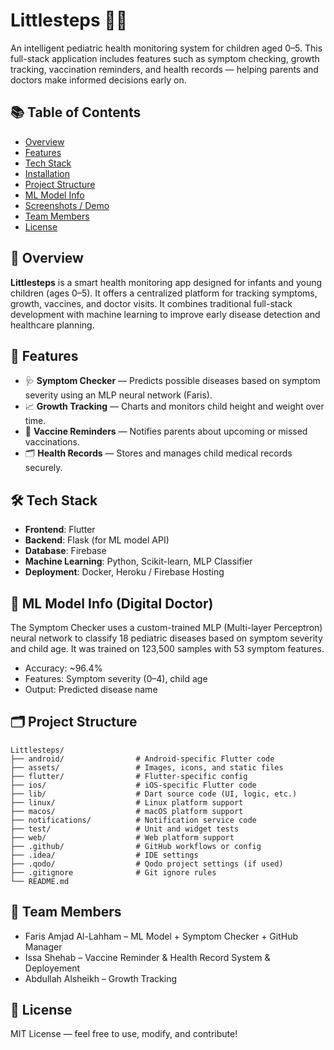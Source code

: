 # Littlesteps 👶💡
An intelligent pediatric health monitoring system for children aged 0–5. This full-stack application includes features such as symptom checking, growth tracking, vaccination reminders, and health records — helping parents and doctors make informed decisions early on.

## 📚 Table of Contents
- [Overview](#overview)
- [Features](#features)
- [Tech Stack](#tech-stack)
- [Installation](#installation)
- [Project Structure](#project-structure)
- [ML Model Info](#ml-model-info)
- [Screenshots / Demo](#screenshots--demo)
- [Team Members](#team-members)
- [License](#license)

## 🧠 Overview

**Littlesteps** is a smart health monitoring app designed for infants and young children (ages 0–5). It offers a centralized platform for tracking symptoms, growth, vaccines, and doctor visits. It combines traditional full-stack development with machine learning to improve early disease detection and healthcare planning.

## 🚀 Features

- 🩺 **Symptom Checker** — Predicts possible diseases based on symptom severity using an MLP neural network (Faris).
- 📈 **Growth Tracking** — Charts and monitors child height and weight over time.
- 💉 **Vaccine Reminders** — Notifies parents about upcoming or missed vaccinations.
- 🗂️ **Health Records** — Stores and manages child medical records securely.

## 🛠 Tech Stack

- **Frontend**: Flutter
- **Backend**: Flask (for ML model API)
- **Database**: Firebase
- **Machine Learning**: Python, Scikit-learn, MLP Classifier
- **Deployment**: Docker, Heroku / Firebase Hosting

## 🤖 ML Model Info (Digital Doctor)

The Symptom Checker uses a custom-trained MLP (Multi-layer Perceptron) neural network to classify 18 pediatric diseases based on symptom severity and child age. It was trained on 123,500 samples with 53 symptom features.

- Accuracy: ~96.4%
- Features: Symptom severity (0–4), child age
- Output: Predicted disease name

## 🗂️ Project Structure

```
Littlesteps/
├── android/                # Android-specific Flutter code
├── assets/                 # Images, icons, and static files
├── flutter/                # Flutter-specific config
├── ios/                    # iOS-specific Flutter code
├── lib/                    # Dart source code (UI, logic, etc.)
├── linux/                  # Linux platform support
├── macos/                  # macOS platform support
├── notifications/          # Notification service code
├── test/                   # Unit and widget tests
├── web/                    # Web platform support
├── .github/                # GitHub workflows or config
├── .idea/                  # IDE settings
├── .qodo/                  # Qodo project settings (if used)
├── .gitignore              # Git ignore rules
└── README.md
```

## 👥 Team Members

- Faris Amjad Al-Lahham – ML Model + Symptom Checker + GitHub Manager
- Issa Shehab – Vaccine Reminder & Health Record System & Deployement
- Abdullah Alsheikh – Growth Tracking

## 📄 License

MIT License — feel free to use, modify, and contribute!
